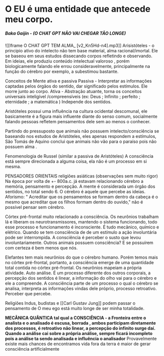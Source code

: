 # O EU é uma entidade que antecede meu corpo.
##### Baka Gaijin -  (O CHAT GPT NÃO VAI CHEGAR TÃO LONGE)
![[Iframe O CHAT GPT TEM ALMA_ [v2_Kn5Hd-n4].mp3]]
Arisistóteles -  o principio ativo do intelecto não tem base material, alma racional/imortal. 
Ele se baseou em seus estudos dissecando corpos refletindo e observando. Em ideias, ele produziu conteúdo intelectual valoroso , porém biologicamente falando ele errou consideravelmente, principalmente na função do cérebro por exemplo, a subestimou bastante.

Conceitos de Mente ativa e passiva
Passiva - Interpretar as informações captadas pelos órgãos do sentido, dar significado pelos estímulos. Ele morre junto ao corpo.
Ativa - Abstração atuante,  torna os conceitos universais inteligível /compreensíveis (ex: Deus ; Infinito ; perfeito ; eternidade ; a matemática )
Independe dos sentidos.

Aristóteles possui uma influência na cultura ocidental descomunal, ele basicamente é a figura mais influente diante do senso comum, socialmente falando pessoas refletem pensamentos dele sem ao menos o conhecer. 

Partindo do pressuposto que animais não possuem intelecto/consciência se baseando nos estudos de Aristóteles, eles apenas respondem a estímulos, São Tomás de Aquino conclui que animais não vão para o paraíso pois não possuem alma .

Fenomenologia de Russel  (similar a passiva de Aristóteles)
A consciência está sempre direcionada a alguma coisa, ela não é um processo em si mesma.

PENSADORES ORIENTAIS
religiões asiáticas
(observações sem muito rigor)
Na época por volta de +- 800a.c. já estavam relacionando cérebro a memória, pensamento e percepção.  A mente é  considerada um órgão dos sentidos, no total sendo 6. O cérebro é aquele que  percebe as ideias. Aforismo:  " Acreditar que os pensamentos se formam dentro da cabeça é o mesmo que acreditar que os filhos formam dentro do ouvido," não é possível pensar sem cérebro.

Córtex pré-frontal muito relacionado a consciência.
Os neurônios trabalham lá e liberam os neurotransmissores, mantendo o sistema funcionando, todo esse processo e funcionamento é inconsciente. É tudo mecânico, químico e elétrico. 
Quando se tem consciência de de um estímulo a ação involuntária pode ser interrompida.
A consciência é perceber o susto que levou involuntariamente. 
Outros animais possuem consciência? E se possuírem com certeza é bem menos que nós.

Elefantes tem mais neurônios do que o cérebro humano. Porém temos mais no córtex pré-frontal, portanto, a consciência emerge de uma quantidade total contida no córtex pré-frontal. Os neurônios mapeiam a própria atividade. Auto análise. 
É um processo diferente dos outros corporais,  a percepção dos sentidos é linear, a informação do olho vai para o cérebro e ele a compreende. 
A consciência parte de um processo o qual o cérebro se analisa, interpreta as informações vindas dele próprio,  processo retroativo. 
Perceber que percebe. 

Religiões Indus, budistas  e [[Carl Gustav Jung]] podem passar o pensamento de O meu ego está muito longe de ser minha totalidade. 

**MECÂNICA QUÂNTICA tal qual a CONSCIÊNCIA - a Fronteira entre o analista e o analisado é escusa, borrada , ambos participam diretamente dos processos, é retroativo não linear,  a percepção do infinito surge daí.
Quando a análise cai sobre a própria análise, sempre ficará incompleto pois a análise ta sendo analisada e influência o analisador**
Provavelmente existe mais chances de encontramos vida fora da terra é maior de gerar consciência artificialmente
